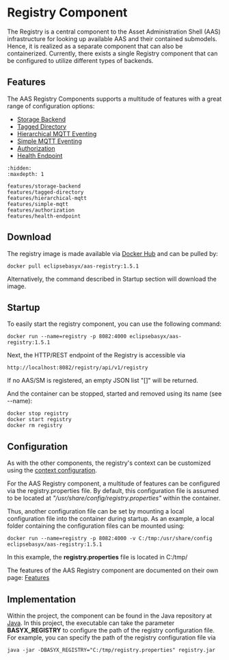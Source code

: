 # Registry Component

The Registry is a central component to the Asset Administration Shell (AAS) infrastructure for looking up available AAS and their contained submodels. Hence, it is realized as a separate component that can also be containerized. Currently, there exists a single Registry component that can be configured to utilize different types of backends.

## Features
The AAS Registry Components supports a multitude of features with a great range of configuration options:

* [Storage Backend](./features/storage-backend.md)
* [Tagged Directory](./features/tagged-directory.md)
* [Hierarchical MQTT Eventing](./features/hierarchical-mqtt.md)
* [Simple MQTT Eventing](./features/simple-mqtt.md)
* [Authorization](./features/authorization.md)
* [Health Endpoint](./features/health-endpoint.md)


```{toctree}
:hidden:
:maxdepth: 1

features/storage-backend
features/tagged-directory
features/hierarchical-mqtt
features/simple-mqtt
features/authorization
features/health-endpoint

```

## Download
The registry image is made available via [Docker Hub](https://login.docker.com/u/login/identifier?state=hKFo2SBScEFyNlVtcEc5T3RaWlZPbUpmMG9CRWlaWEtpbHduRqFur3VuaXZlcnNhbC1sb2dpbqN0aWTZIF9pNFppTVFMbTVSYUYwMk9jWmhUVXY0Z3JiSHFUTVRMo2NpZNkgbHZlOUdHbDhKdFNVcm5lUTFFVnVDMGxiakhkaTluYjk) and can be pulled by:
```
docker pull eclipsebasyx/aas-registry:1.5.1
```
Alternatively, the command described in Startup section will download the image.

## Startup
To easily start the registry component, you can use the following command:
```
docker run --name=registry -p 8082:4000 eclipsebasyx/aas-registry:1.5.1
```
Next, the HTTP/REST endpoint of the Registry is accessible via
```
http://localhost:8082/registry/api/v1/registry
```
If no AAS/SM is registered, an empty JSON list "[]" will be returned.

And the container can be stopped, started and removed using its name (see --name):
```
docker stop registry
docker start registry
docker rm registry
```
## Configuration
As with the other components, the registry's context can be customized using the [context configuration](../context-config.md ).

For the AAS Registry component, a multitude of features can be configured via the registry.properties file. By default, this configuration file is assumed to be located at *"/usr/share/config/registry.properties"* within the container.

Thus, another configuration file can be set by mounting a local configuration file into the container during startup. As an example, a local folder containing the configuration files can be mounted using:
```
docker run --name=registry -p 8082:4000 -v C:/tmp:/usr/share/config eclipsebasyx/aas-registry:1.5.1
```
In this example, the **registry.properties** file is located in C:/tmp/

The features of the AAS Registry component are documented on their own page: [Features](./features/index.md)

## Implementation
Within the project, the component can be found in the Java repository at [Java](https://git.eclipse.org/r/plugins/gitiles/basyx/basyx/+/master/components/basys.components/basyx.components.docker/basyx.components.registry/src/main/java/org/eclipse/basyx/components/registry/executable/). In this project, the executable can take the parameter **BASYX_REGISTRY** to configure the path of the registry configuration file. For example, you can specify the path of the registry configuration file via
```
java -jar -DBASYX_REGISTRY="C:/tmp/registry.properties" registry.jar
```
